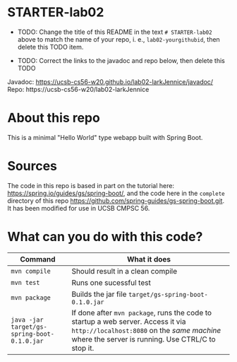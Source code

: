 # STARTER-lab02

* TODO: Change the title of this README in the text `# STARTER-lab02` above
  to match the name of your repo, i. e., `lab02-yourgithubid`, then delete
  this TODO item.

* TODO: Correct the links to the javadoc and repo below, then delete this TODO

Javadoc: https://ucsb-cs56-w20.github.io/lab02-larkJennice/javadoc/
Repo: https://ucsb-cs56-w20/lab02-larkJennice

# About this repo

This is a minimal "Hello World" type webapp built with Spring Boot.


# Sources

The code in this repo is based in part on the tutorial here:
<https://spring.io/guides/gs/spring-boot/>, and the code here in the
`complete` directory of this repo
<https://github.com/spring-guides/gs-spring-boot.git>.  It has been
modified for use in UCSB CMPSC 56.

# What can you do with this code?

| Command | What it does   |
|----------|---------------------------------------|
| `mvn compile` | Should result in a clean compile |
| `mvn test` | Runs one sucessful test |
| `mvn package` | Builds the jar file `target/gs-spring-boot-0.1.0.jar` |
| `java -jar target/gs-spring-boot-0.1.0.jar` | If done after `mvn package`, runs the code to startup a web server.  Access it via `http://localhost:8080` on the *same machine* where the server is running.  Use CTRL/C to stop it. |

